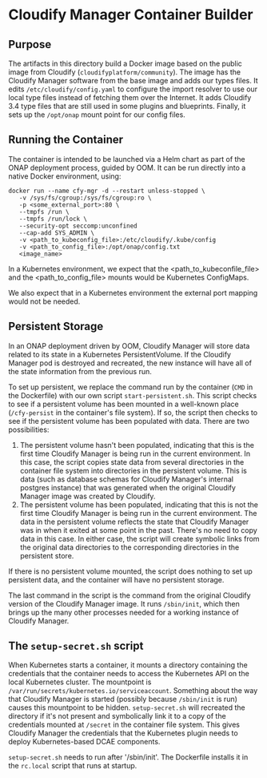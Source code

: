 # Cloudify Manager Container Builder
## Purpose
The artifacts in this directory build a Docker image based on the
public image from Cloudify (`cloudifyplatform/community`).  The
image has the Cloudify Manager software from the base image
and adds our types files.  It edits `/etc/cloudify/config.yaml`
to configure the import resolver to use our local type files instead
of fetching them over the Internet.   It adds
Cloudify 3.4 type files that are still used in some plugins
and blueprints.  Finally, it sets up the `/opt/onap` mount point
for our config files.

## Running the Container
The container is intended to be launched via a Helm chart as part
of the ONAP deployment process, guided by OOM. It can be run directly
into a native Docker environment, using:
```
docker run --name cfy-mgr -d --restart unless-stopped \
   -v /sys/fs/cgroup:/sys/fs/cgroup:ro \
   -p <some_external_port>:80 \
   --tmpfs /run \
   --tmpfs /run/lock \
   --security-opt seccomp:unconfined 
   --cap-add SYS_ADMIN \
   -v <path_to_kubeconfig_file>:/etc/cloudify/.kube/config
   -v <path_to_config_file>:/opt/onap/config.txt
   <image_name>
```
In a Kubernetes environment, we expect that the <path_to_kubeconfile_file> and the
<path_to_config_file> mounts would be Kubernetes ConfigMaps.

We also expect that in a Kubernetes environment the external port mapping would not be
needed.

## Persistent Storage
In an ONAP deployment driven by OOM, Cloudify Manager will store data related to its state
in a Kubernetes PersistentVolume.  If the Cloudify Manager pod is destroyed and recreated, 
the new instance will have all of the state information from the previous run.

To set up persistent, we replace the command run by the container (`CMD` in the Dockerfile) with
our own script `start-persistent.sh`.  This script checks to see if a persistent volume has been
mounted in a well-known place (`/cfy-persist` in the container's file system).  If so, the script 
then checks to see if the persistent volume has been populated with data.  There are two possibilities:
1. The persistent volume hasn't been populated, indicating that this is the first time Cloudify Manager is
being run in the current environment.  In this case, the script copies state data from several directories in
the container file system into directories in the persistent volume.  This is data (such as database schemas for
Cloudify Manager's internal postgres instance) that was generated when the original Cloudify Manager image was
created by Cloudify.
2. The persistent volume has been populated, indicating that this is not the first time Cloudify Manager is being
run in the current environment.   The data in the persistent volume reflects the state that Cloudify Manager was in
when it exited at some point in the past.   There's no need to copy data in this case.
In either case, the script will create symbolic links from the original data directories to the corresponding directories
in the persistent store.

If there is no persistent volume mounted, the script does nothing to set up persistent data, and the container will have
no persistent storage.

The last command in the script is the command from the original Cloudify version of the Cloudify Manager image. It runs `/sbin/init`,
which then brings up the many other processes needed for a working instance of Cloudify Manager.

## The `setup-secret.sh` script
When Kubernetes starts a container, it mounts a directory containing the credentials that the container needs to access the Kubernetes API on the local Kubernetes cluster.  The mountpoint is `/var/run/secrets/kubernetes.io/serviceaccount`.   Something about the way that Cloudify Manager is started (possibly because `/sbin/init` is run) causes this mountpoint to be hidden.   `setup-secret.sh` will recreated the directory if it's not present and symbolically link it to a copy of the credentials mounted at `/secret` in the container file system.  This gives Cloudify Manager the credentials that the Kubernetes plugin needs to deploy Kubernetes-based DCAE components.

`setup-secret.sh` needs to run after '/sbin/init'.  The Dockerfile installs it in the `rc.local` script that runs at startup.